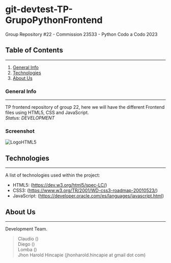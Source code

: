 # git-devtest-TP-GrupoPythonFrontend
Group Repository #22 - Commission 23533 - Python Codo a Codo 2023

## Table of Contents
***
1. [General Info](#general-info)
2. [Technologies](#technologies)
3. [About Us](#about-us)

### General Info
***
TP frontend repository of group 22, here we will have the different Frontend files using HTML5, CSS and JavaScript.<br>
<em>Status: <important>DEVELOPMENT</important></em>

### Screenshot
![LogoHTML5](https://www.w3.org/html/logo/downloads/HTML5_Logo_128.png)

## Technologies
***
A list of technologies used within the project:
* HTML5: (https://dev.w3.org/html5/spec-LC/) 
* CSS3: (https://www.w3.org/TR/2001/WD-css3-roadmap-20010523/)
* JavaScript: (https://developer.oracle.com/es/languages/javascript.html)

## About Us
***
Development Team.
> Claudio () <br>
> Diego () <br>
> Lomba () <br>
> Jhon Harold Hincapie (jhonharold.hincapie at gmail dot com)
